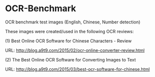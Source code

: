 # OCR-Benchmark
OCR benchmark test images (English, Chinese, Number detection)

These images were created/used in the following OCR reviews:

(1) Best Online OCR Software for Chinese Characters - Review

URL: http://blog.a9t9.com/2015/02/ocr-online-converter-review.html

(2) The Best Online OCR Software for Converting Images to Text

URL: http://blog.a9t9.com/2015/03/best-ocr-software-for-chinese.html
